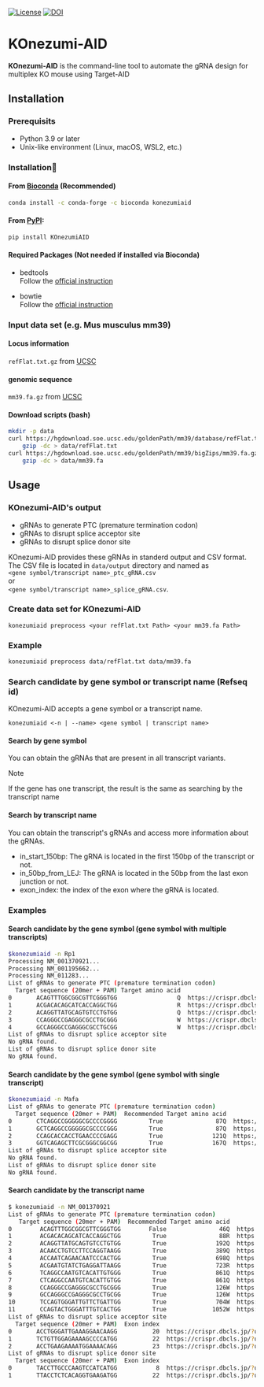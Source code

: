 [![License](https://img.shields.io/badge/License-MIT-9cf.svg)](https://choosealicense.com/licenses/mit/)
[![DOI](https://zenodo.org/badge/673151657.svg)](https://zenodo.org/badge/latestdoi/673151657)

# KOnezumi-AID  
**KOnezumi-AID** is the command-line tool to automate the gRNA design for multiplex KO mouse using Target-AID

## Installation
### Prerequisits
- Python 3.9 or later
- Unix-like environment (Linux, macOS, WSL2, etc.)

### Installation🔨
#### From [Bioconda](https://anaconda.org/bioconda/konezumiaid) (Recommended)  
```bash
conda install -c conda-forge -c bioconda konezumiaid
```

#### From [PyPI](https://libraries.io/pypi/KOnezumiAID):
```bash
pip install KOnezumiAID
```

#### Required Packages (Not needed if installed via Bioconda)
- bedtools  
Follow the [official instruction](https://bedtools.readthedocs.io/en/latest/content/installation.html)

- bowtie  
Follow the [official instruction](https://bowtie-bio.sourceforge.net/manual.shtml#:~:text=is%20future%20work.-,Obtaining%20Bowtie,-You%20may%20download)


### Input data set (e.g. Mus musculus mm39)
#### Locus information
`refFlat.txt.gz` from [UCSC](
https://hgdownload.soe.ucsc.edu/goldenPath/mm39/database/
)

#### genomic sequence
`mm39.fa.gz` from [UCSC](
https://hgdownload.soe.ucsc.edu/goldenPath/mm39/bigZips/
)

#### Download scripts (bash)

```bash
mkdir -p data
curl https://hgdownload.soe.ucsc.edu/goldenPath/mm39/database/refFlat.txt.gz |
    gzip -dc > data/refFlat.txt
curl https://hgdownload.soe.ucsc.edu/goldenPath/mm39/bigZips/mm39.fa.gz |
    gzip -dc > data/mm39.fa
```



## Usage
### KOnezumi-AID's output   
- gRNAs to generate PTC (premature termination codon)
- gRNAs to disrupt splice acceptor site
- gRNAs to disrupt splice donor site

KOnezumi-AID provides these gRNAs in standerd output and CSV format.   
The CSV file is located in `data/output` directory and named as  
`<gene symbol/transcript name>_ptc_gRNA.csv`  
or  
`<gene symbol/transcript name>_splice_gRNA.csv`.

### Create data set for KOnezumi-AID

```text
konezumiaid preprocess <your refFlat.txt Path> <your mm39.fa Path>
```

### Example

```bash
konezumiaid preprocess data/refFlat.txt data/mm39.fa
```

### Search candidate by gene symbol or transcript name (Refseq id)

KOnezumi-AID accepts a gene symbol or a transcript name.  
```text
konezumiaid <-n | --name> <gene symbol | transcript name>
```

#### Search by gene symbol
You can obtain the gRNAs that are present in all transcript variants.  
> [!NOTE]  
> If the gene has one transcript, the result is the same as searching by the transcript name

#### Search by transcript name
You can obtain the transcript's gRNAs and access more information about the gRNAs.  
- in_start_150bp: The gRNA is located in the first 150bp of the transcript or not.
- in_50bp_from_LEJ: The gRNA is located in the 50bp from the last exon junction or not.
- exon_index: the index of the exon where the gRNA is located.

### Examples
#### Search candidate by the gene symbol (gene symbol with multiple transcripts)
```bash
$konezumiaid -n Rp1     
Processing NM_001370921...
Processing NM_001195662...
Processing NM_011283...
List of gRNAs to generate PTC (premature termination codon)
  Target sequence (20mer + PAM) Target amino acid                                                      link to CRISPRdirect
0       ACAGTTTGGCGGCGTTCGGGTGG                 Q  https://crispr.dbcls.jp/?userseq=ACAGTTTGGCGGCGTTCGGGTGG&pam=NGG&db=mm39
1       ACGACACAGCATCACCAGGCTGG                 R  https://crispr.dbcls.jp/?userseq=ACGACACAGCATCACCAGGCTGG&pam=NGG&db=mm39
2       ACAGGTTATGCAGTGTCCTGTGG                 Q  https://crispr.dbcls.jp/?userseq=ACAGGTTATGCAGTGTCCTGTGG&pam=NGG&db=mm39
3       CCAGGGCCGAGGGCGCCTGCGGG                 W  https://crispr.dbcls.jp/?userseq=CCAGGGCCGAGGGCGCCTGCGGG&pam=NGG&db=mm39
4       GCCAGGGCCGAGGGCGCCTGCGG                 W  https://crispr.dbcls.jp/?userseq=GCCAGGGCCGAGGGCGCCTGCGG&pam=NGG&db=mm39
List of gRNAs to disrupt splice acceptor site
No gRNA found.
List of gRNAs to disrupt splice donor site
No gRNA found.
```
#### Search candidate by the gene symbol (gene symbol with single transcript)  
```bash
$konezumiaid -n Mafa    
List of gRNAs to generate PTC (premature termination codon)
  Target sequence (20mer + PAM)  Recommended Target amino acid                                                      link to CRISPRdirect
0       CTCAGGCCGGGGGCGCCCCGGGG         True               87Q  https://crispr.dbcls.jp/?userseq=CTCAGGCCGGGGGCGCCCCGGGG&pam=NGG&db=mm39
1       GCTCAGGCCGGGGGCGCCCCGGG         True               87Q  https://crispr.dbcls.jp/?userseq=GCTCAGGCCGGGGGCGCCCCGGG&pam=NGG&db=mm39
2       CCAGCACCACCTGAACCCCGAGG         True              121Q  https://crispr.dbcls.jp/?userseq=CCAGCACCACCTGAACCCCGAGG&pam=NGG&db=mm39
3       GGTCAGAGCTTCGCGGGCGGCGG         True              167Q  https://crispr.dbcls.jp/?userseq=GGTCAGAGCTTCGCGGGCGGCGG&pam=NGG&db=mm39
List of gRNAs to disrupt splice acceptor site
No gRNA found.
List of gRNAs to disrupt splice donor site
No gRNA found.
```

#### Search candidate by the transcript name  
```bash
$ konezumiaid -n NM_001370921
List of gRNAs to generate PTC (premature termination codon)
   Target sequence (20mer + PAM)  Recommended Target amino acid                                                      link to CRISPRdirect
0        ACAGTTTGGCGGCGTTCGGGTGG        False               46Q  https://crispr.dbcls.jp/?userseq=ACAGTTTGGCGGCGTTCGGGTGG&pam=NGG&db=mm39
1        ACGACACAGCATCACCAGGCTGG         True               88R  https://crispr.dbcls.jp/?userseq=ACGACACAGCATCACCAGGCTGG&pam=NGG&db=mm39
2        ACAGGTTATGCAGTGTCCTGTGG         True              192Q  https://crispr.dbcls.jp/?userseq=ACAGGTTATGCAGTGTCCTGTGG&pam=NGG&db=mm39
3        ACAACCTGTCCTTCCAGGTAAGG         True              389Q  https://crispr.dbcls.jp/?userseq=ACAACCTGTCCTTCCAGGTAAGG&pam=NGG&db=mm39
4        ACCAATCAGAACAATCCCACTGG         True              698Q  https://crispr.dbcls.jp/?userseq=ACCAATCAGAACAATCCCACTGG&pam=NGG&db=mm39
5        ACGAATGTATCTGAGGATTAAGG         True              723R  https://crispr.dbcls.jp/?userseq=ACGAATGTATCTGAGGATTAAGG&pam=NGG&db=mm39
6        TCAGGCCAATGTCACATTGTGGG         True              861Q  https://crispr.dbcls.jp/?userseq=TCAGGCCAATGTCACATTGTGGG&pam=NGG&db=mm39
7        CTCAGGCCAATGTCACATTGTGG         True              861Q  https://crispr.dbcls.jp/?userseq=CTCAGGCCAATGTCACATTGTGG&pam=NGG&db=mm39
8        CCAGGGCCGAGGGCGCCTGCGGG         True              126W  https://crispr.dbcls.jp/?userseq=CCAGGGCCGAGGGCGCCTGCGGG&pam=NGG&db=mm39
9        GCCAGGGCCGAGGGCGCCTGCGG         True              126W  https://crispr.dbcls.jp/?userseq=GCCAGGGCCGAGGGCGCCTGCGG&pam=NGG&db=mm39
10       TCCAGTGGGATTGTTCTGATTGG         True              704W  https://crispr.dbcls.jp/?userseq=TCCAGTGGGATTGTTCTGATTGG&pam=NGG&db=mm39
11       CCAGTACTGGGATTTGTCACTGG         True             1052W  https://crispr.dbcls.jp/?userseq=CCAGTACTGGGATTTGTCACTGG&pam=NGG&db=mm39
List of gRNAs to disrupt splice acceptor site
  Target sequence (20mer + PAM)  Exon index                                                      link to CRISPRdirect
0       ACCTGGGATTGAAAGGAACAAGG          20  https://crispr.dbcls.jp/?userseq=ACCTGGGATTGAAAGGAACAAGG&pam=NGG&db=mm39
1       TCTGTTGGAGAAAAGCCCCATGG          22  https://crispr.dbcls.jp/?userseq=TCTGTTGGAGAAAAGCCCCATGG&pam=NGG&db=mm39
2       ACCTGAAGAAAATGGAAAACAGG          23  https://crispr.dbcls.jp/?userseq=ACCTGAAGAAAATGGAAAACAGG&pam=NGG&db=mm39
List of gRNAs to disrupt splice donor site
  Target sequence (20mer + PAM)  Exon index                                                      link to CRISPRdirect
0       TACCTTGCCCAAGTCCATCATGG           8  https://crispr.dbcls.jp/?userseq=TACCTTGCCCAAGTCCATCATGG&pam=NGG&db=mm39
1       TTACCTCTCACAGGTGAAGATGG          22  https://crispr.dbcls.jp/?userseq=TTACCTCTCACAGGTGAAGATGG&pam=NGG&db=mm39
```